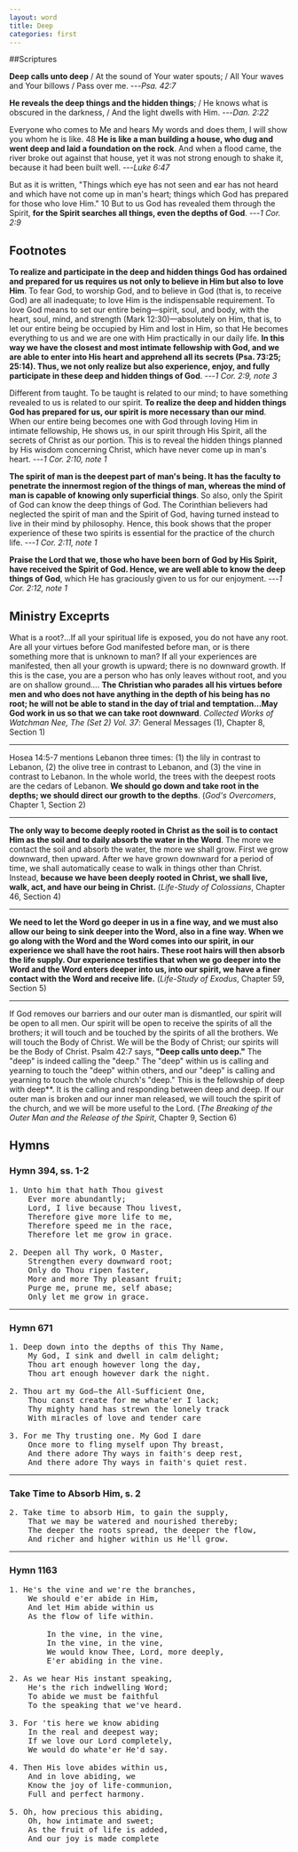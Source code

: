 ```yaml
---
layout: word
title: Deep
categories: first
---
```


##Scriptures

**Deep calls unto deep** / At the sound of Your water spouts; / All Your waves and Your billows / Pass over me.
---_Psa. 42:7_

**He reveals the deep things and the hidden things**; / He knows what is obscured in the darkness, / And the light dwells with Him.
---_Dan. 2:22_

Everyone who comes to Me and hears My words and does them, I will show you whom he is like. 48 **He is like a man building a house, who dug and went deep and laid a foundation on the rock**. And when a flood came, the river broke out against that house, yet it was not strong enough to shake it, because it had been built well.
---_Luke 6:47_

But as it is written, "Things which eye has not seen and ear has not heard and which have not come up in man's heart; things which God has prepared for those who love Him." 10 But to us God has revealed them through the Spirit, **for the Spirit searches all things, even the depths of God**.
---_1 Cor. 2:9_

## Footnotes

**To realize and participate in the deep and hidden things God has ordained and prepared for us requires us not only to believe in Him but also to love Him**. To fear God, to worship God, and to believe in God (that is, to receive God) are all inadequate; to love Him is the indispensable requirement. To love God means to set our entire being—spirit, soul, and body, with the heart, soul, mind, and strength (Mark 12:30)—absolutely on Him, that is, to let our entire being be occupied by Him and lost in Him, so that He becomes everything to us and we are one with Him practically in our daily life. **In this way we have the closest and most intimate fellowship with God, and we are able to enter into His heart and apprehend all its secrets (Psa. 73:25; 25:14). Thus, we not only realize but also experience, enjoy, and fully participate in these deep and hidden things of God**.
---_1 Cor. 2:9, note 3_

Different from taught. To be taught is related to our mind; to have something revealed to us is related to our spirit. **To realize the deep and hidden things God has prepared for us, our spirit is more necessary than our mind**. When our entire being becomes one with God through loving Him in intimate fellowship, He shows us, in our spirit through His Spirit, all the secrets of Christ as our portion. This is to reveal the hidden things planned by His wisdom concerning Christ, which have never come up in man's heart.
---_1 Cor. 2:10, note 1_

**The spirit of man is the deepest part of man's being. It has the faculty to penetrate the innermost region of the things of man, whereas the mind of man is capable of knowing only superficial things**. So also, only the Spirit of God can know the deep things of God. The Corinthian believers had neglected the spirit of man and the Spirit of God, having turned instead to live in their mind by philosophy. Hence, this book shows that the proper experience of these two spirits is essential for the practice of the church life.
---_1 Cor. 2:11, note 1_

**Praise the Lord that we, those who have been born of God by His Spirit, have received the Spirit of God. Hence, we are well able to know the deep things of God**, which He has graciously given to us for our enjoyment.
---_1 Cor. 2:12, note 1_

## Ministry Exceprts

What is a root?…If all your spiritual life is exposed, you do not have any root. Are all your virtues before God manifested before man, or is there something more that is unknown to man? If all your experiences are manifested, then all your growth is upward; there is no downward growth. If this is the case, you are a person who has only leaves without root, and you are on shallow ground…. **The Christian who parades all his virtues before men and who does not have anything in the depth of his being has no root; he will not be able to stand in the day of trial and temptation…May God work in us so that we can take root downward**. _Collected Works of Watchman Nee, The (Set 2) Vol. 37_: General Messages (1), Chapter 8, Section 1)

---

Hosea 14:5-7 mentions Lebanon three times: (1) the lily in contrast to Lebanon, (2) the olive tree in contrast to Lebanon, and (3) the vine in contrast to Lebanon. In the whole world, the trees with the deepest roots are the cedars of Lebanon. **We should go down and take root in the depths; we should direct our growth to the depths**. (_God's Overcomers_, Chapter 1, Section 2)

---

**The only way to become deeply rooted in Christ as the soil is to contact Him as the soil and to daily absorb the water in the Word**. The more we contact the soil and absorb the water, the more we shall grow. First we grow downward, then upward. After we have grown downward for a period of time, we shall automatically cease to walk in things other than Christ. Instead, **because we have been deeply rooted in Christ, we shall live, walk, act, and have our being in Christ.** (_Life-Study of Colossians_, Chapter 46, Section 4)

---

**We need to let the Word go deeper in us in a fine way, and we must also allow our being to sink deeper into the Word, also in a fine way. When we go along with the Word and the Word comes into our spirit, in our experience we shall have the root hairs. These root hairs will then absorb the life supply. Our experience testifies that when we go deeper into the Word and the Word enters deeper into us, into our spirit, we have a finer contact with the Word and receive life.** (_Life-Study of Exodus_, Chapter 59, Section 5)

---

If God removes our barriers and our outer man is dismantled, our spirit will be open to all men. Our spirit will be open to receive the spirits of all the brothers; it will touch and be touched by the spirits of all the brothers. We will touch the Body of Christ. We will be the Body of Christ; our spirits will be the Body of Christ. Psalm 42:7 says, **"Deep calls unto deep."** The "deep" is indeed calling the "deep." The "deep" within us is calling and yearning to touch the "deep" within others, and our "deep" is calling and yearning to touch the whole church's "deep." This is the fellowship of deep with deep**. It is the calling and responding between deep and deep. If our outer man is broken and our inner man released, we will touch the spirit of the church, and we will be more useful to the Lord. (_The Breaking of the Outer Man and the Release of the Spirit_, Chapter 9, Section 6)


## Hymns

### Hymn 394, ss. 1-2

<pre>
1. Unto him that hath Thou givest  
    Ever more abundantly;  
    Lord, I live because Thou livest,  
    Therefore give more life to me,  
    Therefore speed me in the race,  
    Therefore let me grow in grace.

2. Deepen all Thy work, O Master,  
    Strengthen every downward root;  
    Only do Thou ripen faster,  
    More and more Thy pleasant fruit;  
    Purge me, prune me, self abase;  
    Only let me grow in grace.
</pre>

---

### Hymn 671

<pre>
1. Deep down into the depths of this Thy Name,  
    My God, I sink and dwell in calm delight;  
    Thou art enough however long the day,  
    Thou art enough however dark the night.

2. Thou art my God—the All-Sufficient One,  
    Thou canst create for me whate'er I lack;  
    Thy mighty hand has strewn the lonely track  
    With miracles of love and tender care

3. For me Thy trusting one. My God I dare
    Once more to fling myself upon Thy breast,
    And there adore Thy ways in faith's deep rest,
    And there adore Thy ways in faith's quiet rest.
</pre>

---

### Take Time to Absorb Him, s. 2

<pre>
2. Take time to absorb Him, to gain the supply,  
    That we may be watered and nourished thereby;  
    The deeper the roots spread, the deeper the flow,  
    And richer and higher within us He'll grow.
</pre>

---

### Hymn 1163

<pre>
1. He's the vine and we're the branches,
    We should e'er abide in Him,
    And let Him abide within us
    As the flow of life within.

        In the vine, in the vine,
        In the vine, in the vine,
        We would know Thee, Lord, more deeply,
        E'er abiding in the vine.

2. As we hear His instant speaking,
    He's the rich indwelling Word;
    To abide we must be faithful
    To the speaking that we've heard.

3. For 'tis here we know abiding
    In the real and deepest way;
    If we love our Lord completely,
    We would do whate'er He'd say.

4. Then His love abides within us,
    And in love abiding, we
    Know the joy of life-communion,
    Full and perfect harmony.

5. Oh, how precious this abiding,
    Oh, how intimate and sweet;
    As the fruit of life is added,
    And our joy is made complete
</pre>
